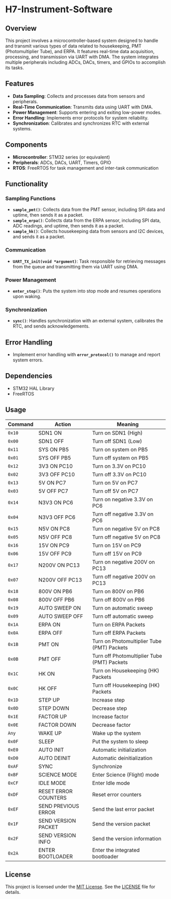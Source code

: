 # H7-Instrument-Software

## Overview

This project involves a microcontroller-based system designed to handle and transmit various types of data related to housekeeping, PMT (Photomultiplier Tube), and ERPA. It features real-time data acquisition, processing, and transmission via UART with DMA. The system integrates multiple peripherals including ADCs, DACs, timers, and GPIOs to accomplish its tasks.

## Features

- **Data Sampling**: Collects and processes data from sensors and peripherals.
- **Real-Time Communication**: Transmits data using UART with DMA.
- **Power Management**: Supports entering and exiting low-power modes.
- **Error Handling**: Implements error protocols for system reliability.
- **Synchronization**: Calibrates and synchronizes RTC with external systems.

## Components

- **Microcontroller**: STM32 series (or equivalent)
- **Peripherals**: ADCs, DACs, UART, Timers, GPIO
- **RTOS**: FreeRTOS for task management and inter-task communication

## Functionality

### Sampling Functions

- **`sample_pmt()`**: Collects data from the PMT sensor, including SPI data and uptime, then sends it as a packet.
- **`sample_erpa()`**: Collects data from the ERPA sensor, including SPI data, ADC readings, and uptime, then sends it as a packet.
- **`sample_hk()`**: Collects housekeeping data from sensors and I2C devices, and sends it as a packet.

### Communication

- **`UART_TX_init(void *argument)`**: Task responsible for retrieving messages from the queue and transmitting them via UART using DMA.

### Power Management

- **`enter_stop()`**: Puts the system into stop mode and resumes operations upon waking.

### Synchronization

- **`sync()`**: Handles synchronization with an external system, calibrates the RTC, and sends acknowledgements.

## Error Handling

- Implement error handling with **`error_protocol()`** to manage and report system errors.

## Dependencies

- STM32 HAL Library
- FreeRTOS

## Usage

| Command | Action               | Meaning                                     |
| ------- | -------------------- | ------------------------------------------- |
| `0x10`  | SDN1 ON              | Turn on SDN1 (High)                         |
| `0x00`  | SDN1 OFF             | Turn off SDN1 (Low)                         |
| `0x11`  | SYS ON PB5           | Turn on system on PB5                       |
| `0x01`  | SYS OFF PB5          | Turn off system on PB5                      |
| `0x12`  | 3V3 ON PC10          | Turn on 3.3V on PC10                        |
| `0x02`  | 3V3 OFF PC10         | Turn off 3.3V on PC10                       |
| `0x13`  | 5V ON PC7            | Turn on 5V on PC7                           |
| `0x03`  | 5V OFF PC7           | Turn off 5V on PC7                          |
| `0x14`  | N3V3 ON PC6          | Turn on negative 3.3V on PC6                |
| `0x04`  | N3V3 OFF PC6         | Turn off negative 3.3V on PC6               |
| `0x15`  | N5V ON PC8           | Turn on negative 5V on PC8                  |
| `0x05`  | N5V OFF PC8          | Turn off negative 5V on PC8                 |
| `0x16`  | 15V ON PC9           | Turn on 15V on PC9                          |
| `0x06`  | 15V OFF PC9          | Turn off 15V on PC9                         |
| `0x17`  | N200V ON PC13        | Turn on negative 200V on PC13               |
| `0x07`  | N200V OFF PC13       | Turn off negative 200V on PC13              |
| `0x18`  | 800V ON PB6          | Turn on 800V on PB6                         |
| `0x08`  | 800V OFF PB6         | Turn off 800V on PB6                        |
| `0x19`  | AUTO SWEEP ON        | Turn on automatic sweep                     |
| `0x09`  | AUTO SWEEP OFF       | Turn off automatic sweep                    |
| `0x1A`  | ERPA ON              | Turn on ERPA Packets                        |
| `0x0A`  | ERPA OFF             | Turn off ERPA Packets                       |
| `0x1B`  | PMT ON               | Turn on Photomultiplier Tube (PMT) Packets  |
| `0x0B`  | PMT OFF              | Turn off Photomultiplier Tube (PMT) Packets |
| `0x1C`  | HK ON                | Turn on Housekeeping (HK) Packets           |
| `0x0C`  | HK OFF               | Turn off Housekeeping (HK) Packets          |
| `0x1D`  | STEP UP              | Increase step                               |
| `0x0D`  | STEP DOWN            | Decrease step                               |
| `0x1E`  | FACTOR UP            | Increase factor                             |
| `0x0E`  | FACTOR DOWN          | Decrease factor                             |
| `Any`   | WAKE UP              | Wake up the system                          |
| `0x0F`  | SLEEP                | Put the system to sleep                     |
| `0xE0`  | AUTO INIT            | Automatic initialization                    |
| `0xD0`  | AUTO DEINIT          | Automatic deinitialization                  |
| `0xAF`  | SYNC                 | Synchronize                                 |
| `0xBF`  | SCIENCE MODE         | Enter Science (Flight) mode                 |
| `0xCF`  | IDLE MODE            | Enter Idle mode                             |
| `0xDF`  | RESET ERROR COUNTERS | Reset error counters                        |
| `0xEF`  | SEND PREVIOUS ERROR  | Send the last error packet                  |
| `0x1F`  | SEND VERSION PACKET  | Send the version packet                     |
| `0x2F`  | SEND VERSION INFO    | Send the version information                |
| `0x2A`  | ENTER BOOTLOADER     | Enter the integrated bootloader             |
## License

This project is licensed under the [MIT License](LICENSE). See the [LICENSE](LICENSE) file for details.
